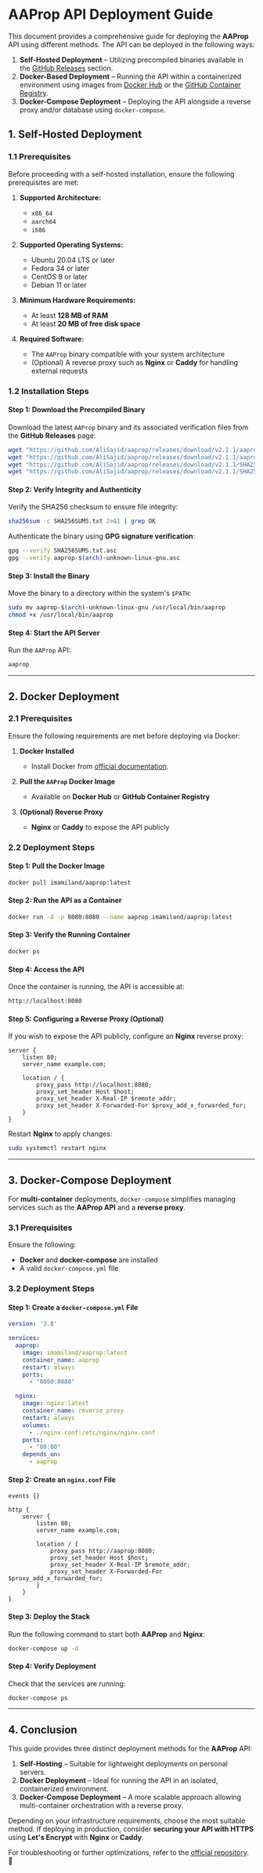 <!--
SPDX-FileCopyrightText: 2023 - 2025 Ali Sajid Imami

SPDX-License-Identifier: Apache-2.0
SPDX-License-Identifier: MIT
-->

# **AAProp API Deployment Guide**  

This document provides a comprehensive guide for deploying the **AAProp** API using different methods. The API can be deployed in the following ways:  

1. **Self-Hosted Deployment** – Utilizing precompiled binaries available in the [GitHub Releases](https://github.com/alisajid/aaprop/releases) section.  
2. **Docker-Based Deployment** – Running the API within a containerized environment using images from [Docker Hub](https://hub.docker.com/r/imamiland/aaprop) or the [GitHub Container Registry](https://ghcr.io/alisajid/aaprop).  
3. **Docker-Compose Deployment** – Deploying the API alongside a reverse proxy and/or database using `docker-compose`.  

## **1. Self-Hosted Deployment**  

### **1.1 Prerequisites**  

Before proceeding with a self-hosted installation, ensure the following prerequisites are met:  

1. **Supported Architecture:**  
   - `x86_64`  
   - `aarch64`  
   - `i686`  

2. **Supported Operating Systems:**  
   - Ubuntu 20.04 LTS or later  
   - Fedora 34 or later  
   - CentOS 8 or later  
   - Debian 11 or later  

3. **Minimum Hardware Requirements:**  
   - At least **128 MB of RAM**  
   - At least **20 MB of free disk space**  

4. **Required Software:**  
   - The `AAProp` binary compatible with your system architecture  
   - (Optional) A reverse proxy such as **Nginx** or **Caddy** for handling external requests  

### **1.2 Installation Steps**  

#### **Step 1: Download the Precompiled Binary**  

Download the latest `AAProp` binary and its associated verification files from the **GitHub Releases** page:  

```bash
wget "https://github.com/AliSajid/aaprop/releases/download/v2.1.1/aaprop-$(arch)-unknown-linux-gnu"
wget "https://github.com/AliSajid/aaprop/releases/download/v2.1.1/aaprop-$(arch)-unknown-linux-gnu.asc"
wget "https://github.com/AliSajid/aaprop/releases/download/v2.1.1/SHA256SUMS.txt"
wget "https://github.com/AliSajid/aaprop/releases/download/v2.1.1/SHA256SUMS.txt.asc"
```  

#### **Step 2: Verify Integrity and Authenticity**  

Verify the SHA256 checksum to ensure file integrity:  

```bash
sha256sum -c SHA256SUMS.txt 2>&1 | grep OK
```  

Authenticate the binary using **GPG signature verification**:  

```bash
gpg --verify SHA256SUMS.txt.asc
gpg --verify aaprop-$(arch)-unknown-linux-gnu.asc
```  

#### **Step 3: Install the Binary**  

Move the binary to a directory within the system's `$PATH`:  

```bash
sudo mv aaprop-$(arch)-unknown-linux-gnu /usr/local/bin/aaprop
chmod +x /usr/local/bin/aaprop
```  

#### **Step 4: Start the API Server**  

Run the `AAProp` API:  

```bash
aaprop
```  

---

## **2. Docker Deployment**  

### **2.1 Prerequisites**  

Ensure the following requirements are met before deploying via Docker:  

1. **Docker Installed**  
   - Install Docker from [official documentation](https://docs.docker.com/get-docker/).  

2. **Pull the `AAProp` Docker Image**  
   - Available on **Docker Hub** or **GitHub Container Registry**  

3. **(Optional) Reverse Proxy**  
   - **Nginx** or **Caddy** to expose the API publicly  

### **2.2 Deployment Steps**  

#### **Step 1: Pull the Docker Image**  

```bash
docker pull imamiland/aaprop:latest
```  

#### **Step 2: Run the API as a Container**  

```bash
docker run -d -p 8080:8080 --name aaprop imamiland/aaprop:latest
```  

#### **Step 3: Verify the Running Container**  

```bash
docker ps
```  

#### **Step 4: Access the API**  

Once the container is running, the API is accessible at:  

```bash
http://localhost:8080
```  

#### **Step 5: Configuring a Reverse Proxy (Optional)**  

If you wish to expose the API publicly, configure an **Nginx** reverse proxy:  

```nginx
server {
    listen 80;
    server_name example.com;

    location / {
        proxy_pass http://localhost:8080;
        proxy_set_header Host $host;
        proxy_set_header X-Real-IP $remote_addr;
        proxy_set_header X-Forwarded-For $proxy_add_x_forwarded_for;
    }
}
```  

Restart **Nginx** to apply changes:  

```bash
sudo systemctl restart nginx
```  

---

## **3. Docker-Compose Deployment**  

For **multi-container** deployments, `docker-compose` simplifies managing services such as the **AAProp API** and a **reverse proxy**.  

### **3.1 Prerequisites**  

Ensure the following:  

- **Docker** and **docker-compose** are installed  
- A valid `docker-compose.yml` file  

### **3.2 Deployment Steps**  

#### **Step 1: Create a `docker-compose.yml` File**  

```yaml
version: '3.8'

services:
  aaprop:
    image: imamiland/aaprop:latest
    container_name: aaprop
    restart: always
    ports:
      - "8080:8080"

  nginx:
    image: nginx:latest
    container_name: reverse_proxy
    restart: always
    volumes:
      - ./nginx.conf:/etc/nginx/nginx.conf
    ports:
      - "80:80"
    depends_on:
      - aaprop
```

#### **Step 2: Create an `nginx.conf` File**  

```nginx
events {}

http {
    server {
        listen 80;
        server_name example.com;

        location / {
            proxy_pass http://aaprop:8080;
            proxy_set_header Host $host;
            proxy_set_header X-Real-IP $remote_addr;
            proxy_set_header X-Forwarded-For $proxy_add_x_forwarded_for;
        }
    }
}
```  

#### **Step 3: Deploy the Stack**  

Run the following command to start both **AAProp** and **Nginx**:  

```bash
docker-compose up -d
```  

#### **Step 4: Verify Deployment**  

Check that the services are running:

```bash
docker-compose ps
```  

---

## **4. Conclusion**  

This guide provides three distinct deployment methods for the **AAProp** API:  

1. **Self-Hosting** – Suitable for lightweight deployments on personal servers.  
2. **Docker Deployment** – Ideal for running the API in an isolated, containerized environment.  
3. **Docker-Compose Deployment** – A more scalable approach allowing multi-container orchestration with a reverse proxy.  

Depending on your infrastructure requirements, choose the most suitable method. If deploying in production, consider **securing your API with HTTPS** using **Let's Encrypt** with **Nginx** or **Caddy**.  

For troubleshooting or further optimizations, refer to the [official repository](https://github.com/alisajid/aaprop). 🚀  
